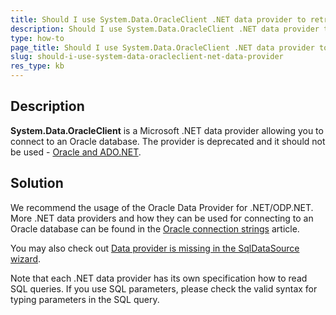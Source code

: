 ```yaml
---
title: Should I use System.Data.OracleClient .NET data provider to retrieve data for reports from an Oracle database?
description: Should I use System.Data.OracleClient .NET data provider to retrieve data for reports from an Oracle database?. 
type: how-to
page_title: Should I use System.Data.OracleClient .NET data provider to retrieve data for reports from an Oracle database?
slug: should-i-use-system-data-oracleclient-net-data-provider
res_type: kb
---
```



  
## Description  
**System.Data.OracleClient** is a Microsoft .NET data provider allowing you to connect to an Oracle database. The provider is deprecated and it should not be used - <a href="https://docs.microsoft.com/en-us/dotnet/framework/data/adonet/oracle-and-adonet" target="_blank">Oracle and ADO.NET</a>.
  
## Solution
We recommend the usage of the Oracle Data Provider for .NET/ODP.NET. More .NET data providers and how they can be used for connecting to an Oracle database can be found in the <a href="https://www.connectionstrings.com/oracle/" target="_blank">Oracle connection strings</a> article.  
   
You may also check out [Data provider is missing in the SqlDataSource wizard](../details/data-provider-is-missing-in-the-sqldatasource-wizard).  

Note that each .NET data provider has its own specification how to read SQL queries. If you use SQL parameters, please check the valid syntax for typing parameters in the SQL query. 
